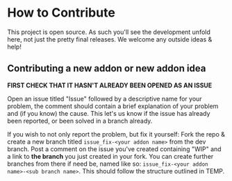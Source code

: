 # How to Contribute

This project is open source. As such you'll see the development unfold here, not just the pretty final releases. We welcome any outside ideas & help!

## Contributing a new addon or new addon idea

**FIRST CHECK THAT IT HASN'T ALREADY BEEN OPENED AS AN ISSUE**

Open an issue titled "Issue" followed by a descriptive name for your problem, the comment should contain a brief explanation of your problem and (if you know) the cause. This let's us know if the issue has already been reported, or been solved in a branch already.

If you wish to not only report the problem, but fix it yourself: Fork the repo & create a new branch titled `issue_fix-<your addon name>` from the dev branch. Post a comment on the issue you've created containing "WIP" and a link to **the branch** you just created in your fork. You can create further branches from there if need be, named like so: `issue_fix-<your addon name>-<sub branch name>`. This should follow the structure outlined in TEMP.
